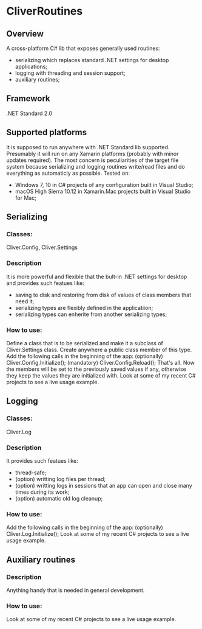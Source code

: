 # CliverRoutines

## Overview
A cross-platform C# lib that exposes generally used routines: 
- serializing which replaces standard .NET settings for desktop applications; 
- logging with threading and session support;
- auxiliary routines;

## Framework
.NET Standard 2.0

## Supported platforms
It is supposed to run anywhere with .NET Standard lib supported. Presumably it will run on any Xamarin platforms (probably with minor updates required). The most concern is peculiarities of the target file system because serializing and logging routines write/read files and do everything as automaticly as possible.
Tested on:
- Windows 7, 10 in C# projects of any configuration built in Visual Studio;
- macOS High Sierra 10.12 in Xamarin.Mac projects built in Visual Studio for Mac;


## Serializing 
### Classes: 
Cliver.Config, Cliver.Settings 

### Description
It is more powerful and flexible that the bult-in .NET settings for desktop and provides such featues like:
- saving to disk and restoring from disk of values of class members that need it;
- serializing types are flexibly defined in the applicatiion;
- serializing types can enherite from another serializing types;

### How to use:
Define a class that is to be serialized and make it a subclass of Cliver.Settings class. Create anywhere a public class member of this type. Add the following calls in the beginning of the app: 
(optionally) Cliver.Config.Initialize(); 
(mandatory) Cliver.Config.Reload();
That's all. Now the members will be set to the previously saved values if any, otherwise they keep the values they are initialized with.
Look at some of my recent C# projects to see a live usage example.


## Logging 
### Classes: 
Cliver.Log

### Description
It provides such featues like:
- thread-safe;
- (option) writting log files per thread;
- (option) writting logs in sessions that an app can open and close many times during its work;
- (option) automatic old log cleanup; 

### How to use:
Add the following calls in the beginning of the app: 
(optionally) Cliver.Log.Initialize(); 
Look at some of my recent C# projects to see a live usage example.

## Auxiliary routines 
### Description
Anything handy that is needed in general development.

### How to use:
Look at some of my recent C# projects to see a live usage example.
